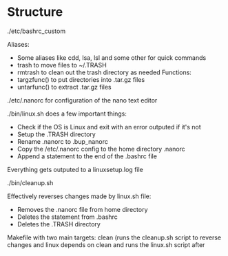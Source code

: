 # Structure

./etc/bashrc_custom

Aliases:
- Some aliases like cdd, lsa, lsl and some other for quick commands
- trash to move files to ~/.TRASH
- rmtrash to clean out the trash directory as needed
Functions:
- targzfunc() to put directories into .tar.gz files
- untarfunc() to extract .tar.gz files

./etc/.nanorc for configuration of the nano text editor

./bin/linux.sh does a few important things:
- Check if the OS is Linux and exit with an error outputed if it's not
- Setup the .TRASH directory
- Rename .nanorc to .bup_nanorc
- Copy the /etc/.nanorc config to the home directory .nanorc
- Append a statement to the end of the .bashrc file

Everything gets outputed to a linuxsetup.log file

./bin/cleanup.sh

Effectively reverses changes made by linux.sh file:
- Removes the .nanorc file from home directory
- Deletes the statement from .bashrc
- Deletes the .TRASH directory

Makefile with two main targets: clean (runs the cleanup.sh script to reverse changes and linux depends on clean and runs the linux.sh script after

